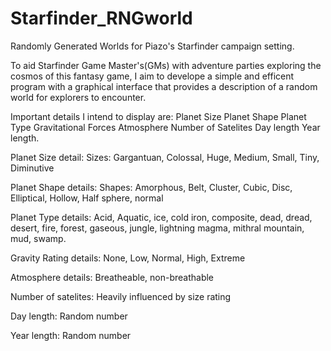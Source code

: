 # Starfinder_RNGworld
Randomly Generated Worlds for Piazo's Starfinder campaign setting. 

To aid Starfinder Game Master's(GMs) with adventure parties exploring the cosmos of this fantasy game, I aim to develope a simple and efficent program with a graphical interface that provides a description of a random world for explorers to encounter.

Important details I intend to display are:
  Planet Size
  Planet Shape
  Planet Type
  Gravitational Forces
  Atmosphere
  Number of Satelites
  Day length
  Year length.
  
  Planet Size detail:
   Sizes: Gargantuan, Colossal, Huge, Medium, Small, Tiny, Diminutive
  
  Planet Shape details:
    Shapes: Amorphous, Belt, Cluster, Cubic, Disc, Elliptical, Hollow, Half sphere, normal
    
  Planet Type details:
    Acid, Aquatic, ice, cold iron, composite, dead, dread, desert, fire, forest, gaseous, jungle, lightning
    magma, mithral mountain, mud, swamp.
    
  Gravity Rating details:
    None, Low, Normal, High, Extreme
  
  Atmosphere details:
    Breatheable, non-breathable
    
  Number of satelites: Heavily influenced by size rating 
  
  Day length: Random number
  
  Year length: Random number
  
  
